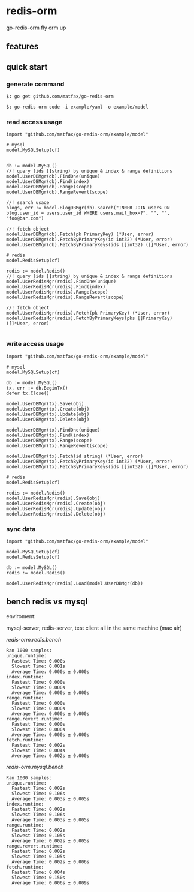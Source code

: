 # redis-orm

go-redis-orm fly orm up

## features

## quick start

### generate command

````
$: go get github.com/matfax/go-redis-orm

$: go-redis-orm code -i example/yaml -o example/model

````

### read access usage

````
import "github.com/matfax/go-redis-orm/example/model"

# mysql
model.MySQLSetup(cf)


db := model.MySQL()
//! query (ids []string) by unique & index & range definitions
model.UserDBMgr(db).FindOne(unique)
model.UserDBMgr(db).Find(index)
model.UserDBMgr(db).Range(scope)
model.UserDBMgr(db).RangeRevert(scope)

//! search usage
blogs, err := model.BlogDBMgr(db).Search("INNER JOIN users ON blog.user_id = users.user_id WHERE users.mail_box=?", "", "", "foo@bar.com")

//! fetch object 
model.UserDBMgr(db).Fetch(pk PrimaryKey) (*User, error)
model.UserDBMgr(db).FetchByPrimaryKey(id int32) (*User, error)
model.UserDBMgr(db).FetchByPrimaryKeys(ids []int32) ([]*User, error)

# redis
model.RedisSetup(cf)

redis := model.Redis()
//! query (ids []string) by unique & index & range definitions
model.UserRedisMgr(redis).FindOne(unique)
model.UserRedisMgr(redis).Find(index)
model.UserRedisMgr(redis).Range(scope)
model.UserRedisMgr(redis).RangeRevert(scope)

//! fetch object 
model.UserRedisMgr(redis).Fetch(pk PrimaryKey) (*User, error)
model.UserRedisMgr(redis).FetchByPrimaryKeys(pks []PrimaryKey) ([]*User, error)


````

### write access usage

````
import "github.com/matfax/go-redis-orm/example/model"

# mysql
model.MySQLSetup(cf)

db := model.MySQL()
tx, err := db.BeginTx()
defer tx.Close()

model.UserDBMgr(tx).Save(obj)
model.UserDBMgr(tx).Create(obj)
model.UserDBMgr(tx).Update(obj)
model.UserDBMgr(tx).Delete(obj)

model.UserDBMgr(tx).FindOne(unique)
model.UserDBMgr(tx).Find(index)
model.UserDBMgr(tx).Range(scope)
model.UserDBMgr(tx).RangeRevert(scope)

model.UserDBMgr(tx).Fetch(id string) (*User, error)
model.UserDBMgr(tx).FetchByPrimaryKey(id int32) (*User, error)
model.UserDBMgr(tx).FetchByPrimaryKeys(ids []int32) ([]*User, error)

# redis
model.RedisSetup(cf)

redis := model.Redis()
model.UserRedisMgr(redis).Save(obj)
model.UserRedisMgr(redis).Create(obj)
model.UserRedisMgr(redis).Update(obj)
model.UserRedisMgr(redis).Delete(obj)

````

### sync data

````
import "github.com/matfax/go-redis-orm/example/model"

model.MySQLSetup(cf)
model.RedisSetup(cf)

db := model.MySQL()
redis := model.Redis()

model.UserRedisMgr(redis).Load(model.UserDBMgr(db))

````

## bench redis vs mysql

enviroment:
  
  mysql-server, redis-server, test client all in the same machine (mac air)

*redis-orm.redis.bench*
  
    Ran 1000 samples:
    unique.runtime:
      Fastest Time: 0.000s
      Slowest Time: 0.001s
      Average Time: 0.000s ± 0.000s
    index.runtime:
      Fastest Time: 0.000s
      Slowest Time: 0.000s
      Average Time: 0.000s ± 0.000s
    range.runtime:
      Fastest Time: 0.000s
      Slowest Time: 0.000s
      Average Time: 0.000s ± 0.000s
    range.revert.runtime:
      Fastest Time: 0.000s
      Slowest Time: 0.000s
      Average Time: 0.000s ± 0.000s
    fetch.runtime:
      Fastest Time: 0.002s
      Slowest Time: 0.004s
      Average Time: 0.002s ± 0.000s

*redis-orm.mysql.bench*
  
    Ran 1000 samples:
    unique.runtime:
      Fastest Time: 0.002s
      Slowest Time: 0.106s
      Average Time: 0.003s ± 0.005s
    index.runtime:
      Fastest Time: 0.002s
      Slowest Time: 0.106s
      Average Time: 0.003s ± 0.005s
    range.runtime:
      Fastest Time: 0.002s
      Slowest Time: 0.105s
      Average Time: 0.002s ± 0.005s
    range.revert.runtime:
      Fastest Time: 0.002s
      Slowest Time: 0.105s
      Average Time: 0.002s ± 0.006s
    fetch.runtime:
      Fastest Time: 0.004s
      Slowest Time: 0.150s
      Average Time: 0.006s ± 0.009s

